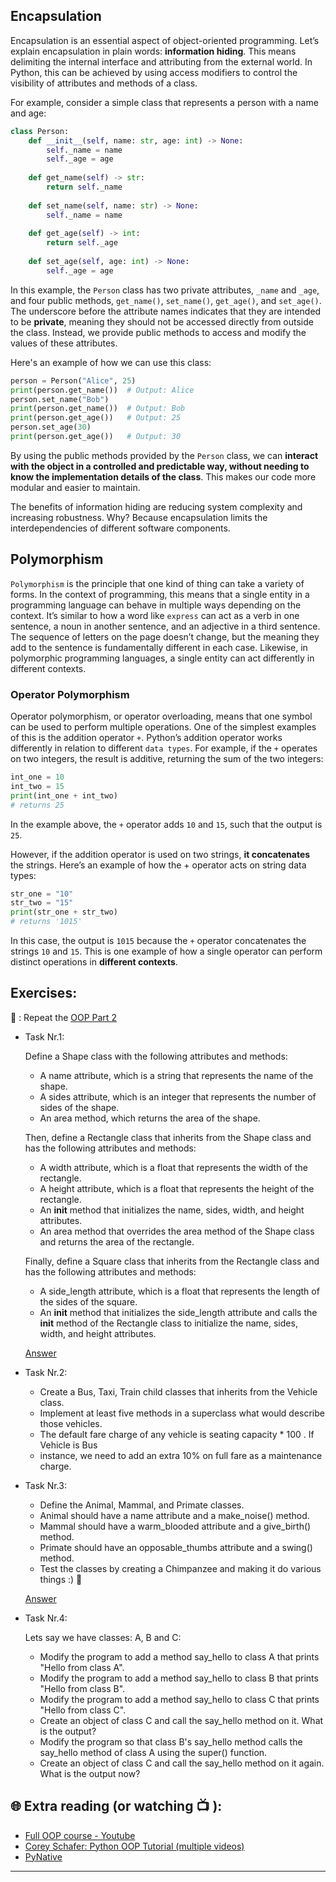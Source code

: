 ## Encapsulation

Encapsulation is an essential aspect of object-oriented programming. Let’s explain encapsulation in plain words: **information hiding**. This means delimiting the internal interface and attributing from the external world.
In Python, this can be achieved by using access modifiers to control the visibility of attributes and methods of a class.

For example, consider a simple class that represents a person with a name and age:

```python
class Person:
    def __init__(self, name: str, age: int) -> None:
        self._name = name
        self._age = age
    
    def get_name(self) -> str:
        return self._name
    
    def set_name(self, name: str) -> None:
        self._name = name
    
    def get_age(self) -> int:
        return self._age
    
    def set_age(self, age: int) -> None:
        self._age = age

```

In this example, the `Person` class has two private attributes, `_name` and `_age`, and four public methods, `get_name()`, `set_name()`, `get_age()`, and `set_age()`. The underscore before the attribute names indicates that they are intended to be **private**, meaning they should not be accessed directly from outside the class. Instead, we provide public methods to access and modify the values of these attributes.

Here's an example of how we can use this class:

```python
person = Person("Alice", 25)
print(person.get_name())  # Output: Alice
person.set_name("Bob")
print(person.get_name())  # Output: Bob
print(person.get_age())   # Output: 25
person.set_age(30)
print(person.get_age())   # Output: 30

```

By using the public methods provided by the `Person` class, we can **interact with the object in a controlled and predictable way, without needing to know the implementation details of the class**. This makes our code more modular and easier to maintain.

The benefits of information hiding are reducing system complexity and increasing robustness. Why? Because encapsulation limits the interdependencies of different software components.

## Polymorphism
`Polymorphism` is the principle that one kind of thing can take a variety of forms. In the context of programming, this means that a single entity in a programming language can behave in multiple ways depending on the context. It’s similar to how a word like `express` can act as a verb in one sentence, a noun in another sentence, and an adjective in a third sentence. The sequence of letters on the page doesn’t change, but the meaning they add to the sentence is fundamentally different in each case. Likewise, in polymorphic programming languages, a single entity can act differently in different contexts.

### Operator Polymorphism
Operator polymorphism, or operator overloading, means that one symbol can be used to perform multiple operations. One of the simplest examples of this is the addition operator `+`. Python’s addition operator works differently in relation to different `data types`. For example, if the `+` operates on two integers, the result is additive, returning the sum of the two integers: 

```python
int_one = 10
int_two = 15
print(int_one + int_two)
# returns 25
```

In the example above, the `+` operator adds `10` and `15`, such that the output is `25`.

However, if the addition operator is used on two strings, **it concatenates** the strings. Here’s an example of how the + operator acts on string data types: 

```python
str_one = "10"
str_two = "15"
print(str_one + str_two)
# returns '1015'
```

In this case, the output is `1015` because the `+` operator concatenates the strings `10` and `15`. This is one example of how a single operator can perform distinct operations in **different contexts**.

## Exercises: 
🧠 : Repeat the [OOP Part 2](https://github.com/CodeAcademy-Online/python-new-material/wiki/Lesson-19:-OOP-(-Part-2))

* Task Nr.1:  

  Define a Shape class with the following attributes and methods:

  * A name attribute, which is a string that represents the name of the shape.
  * A sides attribute, which is an integer that represents the number of sides of the shape.
  * An area method, which returns the area of the shape.

  Then, define a Rectangle class that inherits from the Shape class and has the following attributes and methods:

  * A width attribute, which is a float that represents the width of the rectangle.
  * A height attribute, which is a float that represents the height of the rectangle.
  * An __init__ method that initializes the name, sides, width, and height attributes.
  * An area method that overrides the area method of the Shape class and returns the area of the rectangle.

  Finally, define a Square class that inherits from the Rectangle class and has the following attributes and methods:

  * A side_length attribute, which is a float that represents the length of the sides of the square.
  * An __init__ method that initializes the side_length attribute and calls the __init__ method of the Rectangle class to initialize the name, sides, 
  width, and height attributes.

  [Answer](https://github.com/CodeAcademy-Online/python-new-material-level2/wiki/Z:-Exercise-answers#oop-advanced--inheritance) 

* Task Nr.2:
 
  - Create a Bus, Taxi, Train child classes that inherits from the Vehicle class.
  - Implement at least five methods in a superclass what would describe those vehicles.
  - The default fare charge of any vehicle is seating capacity * 100 . If Vehicle is Bus 
  - instance, we need to add an extra 10% on full fare as a maintenance charge.

* Task Nr.3:

  - Define the Animal, Mammal, and Primate classes.
  - Animal should have a name attribute and a make_noise() method.
  - Mammal should have a warm_blooded attribute and a give_birth() method.
  - Primate should have an opposable_thumbs attribute and a swing() method.
  - Test the classes by creating a Chimpanzee and making it do various things :) 🐒 

  [Answer](https://github.com/CodeAcademy-Online/python-new-material-level2/wiki/Z:-Exercise-answers#task-nr3) 

* Task Nr.4: 

  Lets say we have classes: A, B and C:
    - Modify the program to add a method say_hello to class A that prints "Hello from class A".
    - Modify the program to add a method say_hello to class B that prints "Hello from class B".
    - Modify the program to add a method say_hello to class C that prints "Hello from class C".
    - Create an object of class C and call the say_hello method on it. What is the output?
    - Modify the program so that class B's say_hello method calls the say_hello method of class A using the super() function.
    - Create an object of class C and call the say_hello method on it again. What is the output now?


## 🌐  Extra reading (or watching 📺 ):

* [Full OOP course - Youtube](https://www.youtube.com/watch?v=Ej_02ICOIgs)
* [Corey Schafer: Python OOP Tutorial (multiple videos)](https://www.youtube.com/watch?v=ZDa-Z5JzLYM)
* [PyNative](https://pynative.com/python-inheritance/)
***